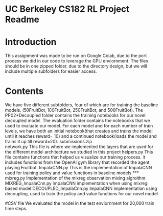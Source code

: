# UC Berkeley CS182 RL Project Readme

# Introduction

This assignment was made to be run on Google Colab, due to the port process we did in our code to leverage the GPU enviornment. The files should be in one zipped folder, due to the directory design, but we will include multiple subfolders for easier access.

# Contents
We have five different subfolders, four of which are for training the baseline models. (50FruitBot, 100FruitBot, 250FruitBot, and 500FruitBot). The PP02+Decoupled folder contains the training notebooks for our novel decoupled model. The evaluation folder contains the notebooks that we used to evaluate our model. For each model and for each number of train levels, we have both an initial notebook(that creates and trains the model until it reaches reward= 10) and a continued notebook(loads the model and trains it up till reward=20).
  submissions.zip  
        network.py
          This file is where we implemented the layers that are used for the  different model architecture we studied in this project
        helpers.py
          This file contains functions that helped us visualize our training process. It includes functions from the OpenAI gym library that recorded the agent playing Fruitbot.
        ImpalaCNN.py
          This is the implementation of ImpalaCNN used for training policy and value functions in baseline models ***
        mixreg.py
          Implementation of the mixreg observation mixing algroithm
        MIXREG_ImpalaCnn.py
          ImpalaCNN implementation when using mixreg based model
        DECOUPLED_ImpalaCnn.py
          ImpalaCNN implementation using decoupling, used to train the policy and value functions for our novel model

#CSV file
We evaluated the model in the test enviornment for 20,000 train time steps. 
